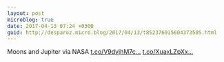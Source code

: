 ```yaml
---
layout: post
microblog: true
date: 2017-04-13 07:24 +0300
guid: http://desparoz.micro.blog/2017/04/13/t852376915604373505.html
---
```

Moons and Jupiter via NASA [t.co/V9dvjhM7c...](https://t.co/V9dvjhM7ck) [t.co/XuaxLZpXx...](https://t.co/XuaxLZpXxZ)
